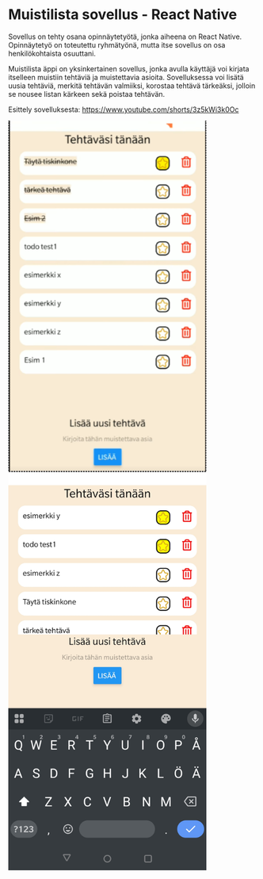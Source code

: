 # Muistilista sovellus - React Native

Sovellus on tehty osana opinnäytetyötä, jonka aiheena on React Native.
Opinnäytetyö on toteutettu ryhmätyönä, mutta itse sovellus on osa henkilökohtaista osuuttani.

Muistilista äppi on yksinkertainen sovellus, jonka avulla käyttäjä voi kirjata itselleen muistiin tehtäviä ja muistettavia asioita.
Sovelluksessa voi lisätä uusia tehtäviä, merkitä tehtävän valmiiksi, korostaa tehtävä tärkeäksi, jolloin se nousee listan kärkeen sekä poistaa tehtävän.


Esittely sovelluksesta: https://www.youtube.com/shorts/3z5kWi3k0Oc

<img src="kokoruutu_2.jpg" alt="alt text" width="400"/>
<img src="kirjotus.jpg" alt="alt text" width="400"/>